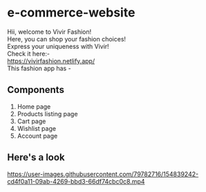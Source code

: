 # e-commerce-website  
Hii, welcome to Vivir Fashion!  
Here, you can shop your fashion choices!  
Express your uniqueness with Vivir!  
Check it here:-  
https://vivirfashion.netlify.app/  
This fashion app has -  
## Components  
1) Home page  
2) Products listing page  
3) Cart page  
4) Wishlist page  
5) Account page  
  
## Here's a look  
https://user-images.githubusercontent.com/79782716/154839242-cd4f0a11-09ab-4269-bbd3-66df74cbc0c8.mp4



